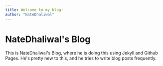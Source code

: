 ```yaml
---
title: Welcome to my blog!
author: "NateDhaliwal"
---
```


# NateDhaliwal's Blog
This is NateDhaliwal's Blog, where he is doing this using Jekyll and Github Pages. He's pretty new to this, and he tries to write blog posts frequently.
